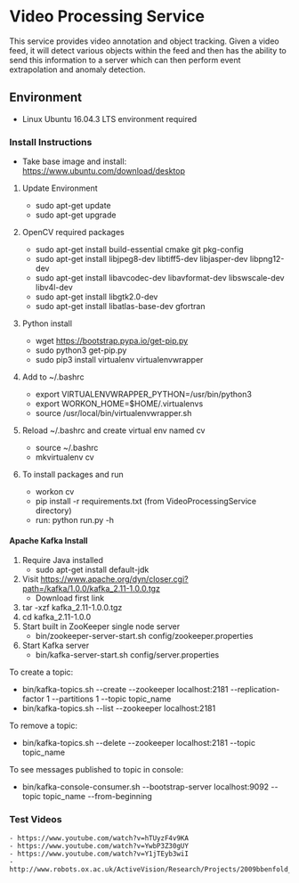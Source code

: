 # Video Processing Service

This service provides video annotation and object tracking. Given a video feed, it will detect various objects within the feed and then has the ability to send this information to a server which can then perform event extrapolation and anomaly detection.

## Environment

- Linux Ubuntu 16.04.3 LTS environment required

### Install Instructions

- Take base image and install: https://www.ubuntu.com/download/desktop

1. Update Environment
    - sudo apt-get update
    - sudo apt-get upgrade

2. OpenCV required packages
    - sudo apt-get install build-essential cmake git pkg-config
    - sudo apt-get install libjpeg8-dev libtiff5-dev libjasper-dev libpng12-dev
    - sudo apt-get install libavcodec-dev libavformat-dev libswscale-dev libv4l-dev
    - sudo apt-get install libgtk2.0-dev
    - sudo apt-get install libatlas-base-dev gfortran

3. Python install
    - wget https://bootstrap.pypa.io/get-pip.py
    - sudo python3 get-pip.py
    - sudo pip3 install virtualenv virtualenvwrapper

4. Add to ~/.bashrc
    - export VIRTUALENVWRAPPER_PYTHON=/usr/bin/python3
    - export WORKON_HOME=$HOME/.virtualenvs
    - source /usr/local/bin/virtualenvwrapper.sh

5. Reload ~/.bashrc and create virtual env named cv
    - source ~/.bashrc
    - mkvirtualenv cv

6. To install packages and run
    - workon cv
    - pip install -r requirements.txt (from VideoProcessingService directory)
    - run: python run.py -h

#### Apache Kafka Install

1. Require Java installed
    - sudo apt-get install default-jdk
2. Visit https://www.apache.org/dyn/closer.cgi?path=/kafka/1.0.0/kafka_2.11-1.0.0.tgz
    - Download first link
3. tar -xzf kafka_2.11-1.0.0.tgz
4. cd kafka_2.11-1.0.0
5. Start built in ZooKeeper single node server
    - bin/zookeeper-server-start.sh config/zookeeper.properties
6. Start Kafka server
    - bin/kafka-server-start.sh config/server.properties

To create a topic:

- bin/kafka-topics.sh --create --zookeeper localhost:2181 --replication-factor 1 --partitions 1 --topic topic_name
- bin/kafka-topics.sh --list --zookeeper localhost:2181

To remove a topic:

- bin/kafka-topics.sh --delete --zookeeper localhost:2181 --topic topic_name

To see messages published to topic in console:

- bin/kafka-console-consumer.sh --bootstrap-server localhost:9092 --topic topic_name --from-beginning

### Test Videos

    - https://www.youtube.com/watch?v=hTUyzF4v9KA
    - https://www.youtube.com/watch?v=YwbP3Z30gUY
    - https://www.youtube.com/watch?v=Y1jTEyb3wiI
    - http://www.robots.ox.ac.uk/ActiveVision/Research/Projects/2009bbenfold_headpose/project.html#datasets